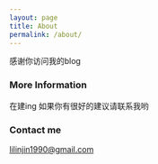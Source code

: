 ```yaml
---
layout: page
title: About
permalink: /about/
---
```



感谢你访问我的blog

### More Information

在建ing 如果你有很好的建议请联系我哟


### Contact me

[lilinjin1990@gmail.com](mailto:lilinjin1990@gmail.com)
